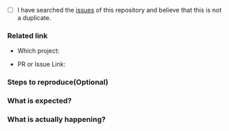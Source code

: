 - [ ] I have searched the [issues](https://github.com/pingcap-incubator/cherry-bot/issues) of this repository and believe that this is not a duplicate.

### Related link

- Which project: <!-- TiKV/TiDB/... -->

- PR or Issue Link: <!-- pingcap/tidb#18217 -->

### Steps to reproduce(Optional)

### What is expected?

### What is actually happening?
